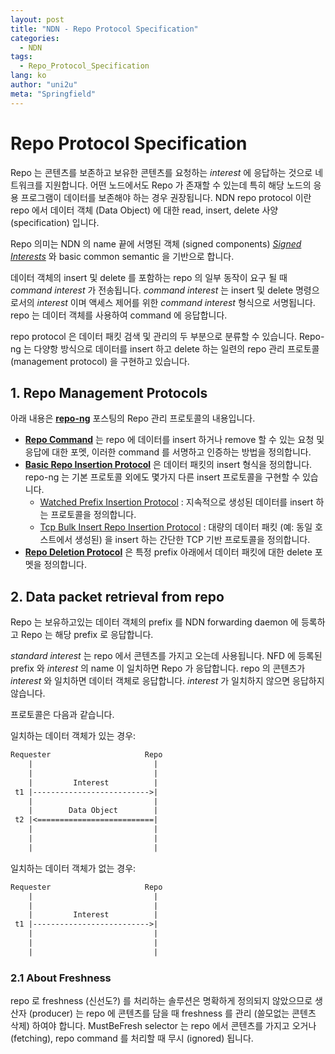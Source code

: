 ```yaml
---
layout: post
title: "NDN - Repo Protocol Specification"
categories:
  - NDN
tags:
  - Repo_Protocol_Specification
lang: ko
author: "uni2u"
meta: "Springfield"
---
```


# Repo Protocol Specification

Repo 는 콘텐츠를 보존하고 보유한 콘텐츠를 요청하는 _interest_ 에 응답하는 것으로 네트워크를 지원합니다. 어떤 노드에서도 Repo 가 존재할 수 있는데 특히 해당 노드의 응용 프로그램이 데이터를 보존해야 하는 경우 권장됩니다. NDN repo protocol 이란 repo 에서 데이터 객체 (Data Object) 에 대한 read, insert, delete 사양 (specification) 입니다. 

Repo 의미는 NDN 의 name 끝에 서명된 객체 (signed components) [_Signed Interests_](https://redmine.named-data.net/projects/ndn-cxx/wiki/SignedInterest) 와 basic common semantic 을 기반으로 합니다.

데이터 객체의 insert 및 delete 를 포함하는 repo 의 일부 동작이 요구 될 때 _command interest_ 가 전송됩니다. _command interest_ 는 insert 및 delete 명령으로서의 _interest_ 이며 액세스 제어를 위한 _command interest_ 형식으로 서명됩니다. repo 는 데이터 객체를 사용하여 command 에 응답합니다. 

repo protocol 은 데이터 패킷 검색 및 관리의 두 부분으로 분류할 수 있습니다. Repo-ng 는 다양항 방식으로 데이터를 insert 하고 delete 하는 일련의 repo 관리 프로토콜 (management protocol) 을 구현하고 있습니다.

## 1. Repo Management Protocols

아래 내용은 **[repo-ng](01_repo_ng.html)** 포스팅의 Repo 관리 프로토콜의 내용입니다. 

- **[Repo Command](03_Repo_Command.html)** 는 repo 에 데이터를 insert 하거나 remove 할 수 있는 요청 및 응답에 대한 포멧, 이러한 command 를 서명하고 인증하는 방법을 정의합니다.
- **[Basic Repo Insertion Protocol](04_Basic_Repo_Insertion_Protocol.html)** 은 데이터 패킷의 insert 형식을 정의합니다. repo-ng 는 기본 프로토콜 외에도 몇가지 다른 insert 프로토콜을 구현할 수 있습니다.
  - [Watched Prefix Insertion Protocol](05_Watched_Prefix_Insertion_Protocol.html) : 지속적으로 생성된 데이터를 insert 하는 프로토콜을 정의합니다.
  - [Tcp Bulk Insert Repo Insertion Protocol](06_Tcp_Bulk_Insert_Repo_Insertion_Protocol.html) : 대량의 데이터 패킷 (예: 동일 호스트에서 생성된) 을 insert 하는 간단한 TCP 기반 프로토콜을 정의합니다.
- **[Repo Deletion Protocol](07_Repo_Deletion_Protocol.html)** 은 특정 prefix 아래에서 데이터 패킷에 대한 delete 포멧을 정의합니다.

## 2. Data packet retrieval from repo

Repo 는 보유하고있는 데이터 객체의 prefix 를 NDN forwarding daemon 에 등록하고 Repo 는 해당 prefix 로 응답합니다.

_standard interest_ 는 repo 에서 콘텐츠를 가지고 오는데 사용됩니다. NFD 에 등록된 prefix 와 _interest_ 의 name 이 일치하면 Repo 가 응답합니다. repo 의 콘텐츠가 _interest_ 와 일치하면 데이터 객체로 응답합니다. _interest_ 가 일치하지 않으면 응답하지 않습니다.

프로토콜은 다음과 같습니다.

일치하는 데이터 객체가 있는 경우:

```tex
Requester                     Repo
    |                           |
    |                           |
    |         Interest          |
 t1 |-------------------------->|
    |                           |
    |        Data Object        |
 t2 |<==========================|
    |                           |
    |                           |
    |                           |
```

일치하는 데이터 객체가 없는 경우:

```tex
Requester                     Repo
    |                           |
    |                           |
    |         Interest          |
 t1 |-------------------------->|
    |                           |
    |                           |
    |                           |
```

### 2.1 About Freshness

repo 로 freshness (신선도?) 를 처리하는 솔루션은 명확하게 정의되지 않았으므로 생산자 (producer) 는 repo 에 콘텐츠를 담을 때 freshness 를 관리 (쓸모없는 콘텐츠 삭제) 하여야 합니다. MustBeFresh selector 는 repo 에서 콘텐츠를 가지고 오거나 (fetching), repo command 를 처리할 때 무시 (ignored) 됩니다.
